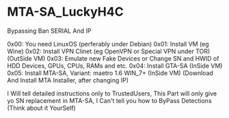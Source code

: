 # MTA-SA_LuckyH4C

Bypassing Ban SERIAL And IP

0x00:  You need LinuxOS (perferably under Debian)
0x01:  Install VM (eg Wine)
0x02:  Install VPN Clinet (eg OpenVPN or Special VPN under TOR) (OutSide VM)
0x03:  Emulate new Fake Devices or Change SN and HWID of HDD Devices, GPUs, CPUs, RAMs and etc.
0x04:  Install GTA-SA (InSide VM)
0x05:  Install MTA-SA, Variant: maetro 1.6 WIN_7+ (InSide VM) (Download And Install MTA Installer, after changing IP)

I Will tell detailed instructions only to TrustedUsers, This Part will only give yo SN replacement in MTA-SA, I Can't tell you how to ByPass Detections (Think about it YourSelf)
